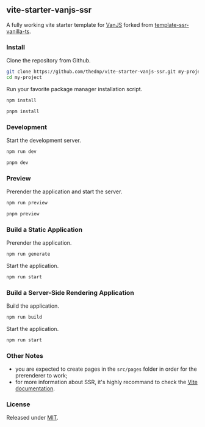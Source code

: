 ## vite-starter-vanjs-ssr
A fully working vite starter template for [VanJS](https://vanjs.org) forked from [template-ssr-vanilla-ts](https://github.com/bluwy/create-vite-extra/tree/master/template-ssr-vanilla-ts).


### Install
Clone the repository from Github.

```bash
git clone https://github.com/thednp/vite-starter-vanjs-ssr.git my-project
cd my-project
```

Run your favorite package manager installation script.
```bash
npm install
```

```bash
pnpm install
```


### Development

Start the development server.
```bash
npm run dev
```

```bash
pnpm dev
```

### Preview

Prerender the application and start the server.
```bash
npm run preview
```

```bash
pnpm preview
```


### Build a Static Application

Prerender the application.
```bash
npm run generate
```

Start the application.
```bash
npm run start
```


### Build a Server-Side Rendering Application

Build the application.
```bash
npm run build
```

Start the application.
```bash
npm run start
```


### Other Notes
* you are expected to create pages in the `src/pages` folder in order for the prerenderer to work;
* for more information about SSR, it's highly recommand to check the [Vite documentation](https://vite.dev/guide/ssr.html).


### License
Released under [MIT](LICENSE).